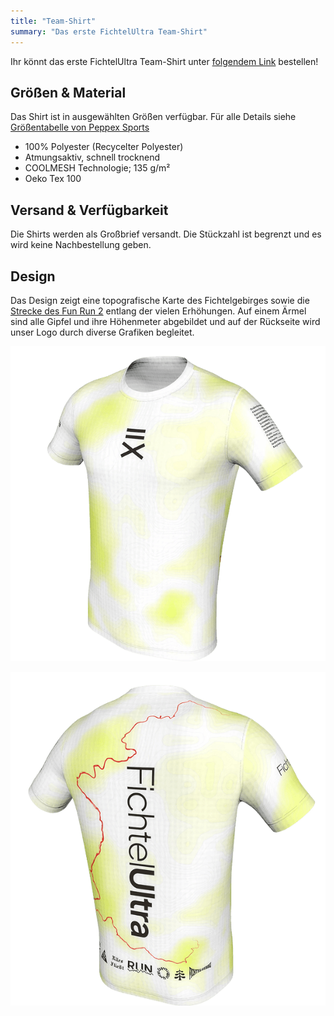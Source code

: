 ```yaml
---
title: "Team-Shirt"
summary: "Das erste FichtelUltra Team-Shirt"
---
```


Ihr könnt das erste FichtelUltra Team-Shirt unter [folgendem Link](https://buy.stripe.com/fZu5kC7UEbCgaQ56N7g7e00) bestellen!

<stripe-buy-button
  buy-button-id="buy_btn_1S2qCTA5m0TWgh1MXvmAMq0y"
  publishable-key="pk_live_51QmwglA5m0TWgh1M8jq9QqP6h5pLQwo2EvpgyBBRtlXKyeonnSj1m9DP5C52tGnK2jsLZ06lJRyxY1TuSwauyXDm00NpC3KjBT">
</stripe-buy-button>

## Größen & Material

Das Shirt ist in ausgewählten Größen verfügbar. Für alle Details siehe [Größentabelle von Peppex Sports](https://www.peppex-sports.de/wp-content/uploads/2019/02/P223_Kurzarm_Groessentabelle_6XL_MG_12-3-24.jpg)

* 100% Polyester (Recycelter Polyester)
* Atmungsaktiv, schnell trocknend
* COOLMESH Technologie; 135 g/m²
* Oeko Tex 100

## Versand & Verfügbarkeit

Die Shirts werden als Großbrief versandt. Die Stückzahl ist begrenzt und es wird keine Nachbestellung geben.

## Design

Das Design zeigt eine topografische Karte des Fichtelgebirges sowie die [Strecke des Fun Run 2](events/2025-10-18--fun-run-2/#strecke) entlang der vielen Erhöhungen. Auf einem Ärmel sind alle Gipfel und ihre Höhenmeter abgebildet und auf der Rückseite wird unser Logo durch diverse Grafiken begleitet. 

![](images/shirt-front.png "Vorderseite des Shirts. (Abbildungen können abweichen)")

![](images/shirt-back.png "Rückseite des Shirts. (Abbildungen können abweichen)")
